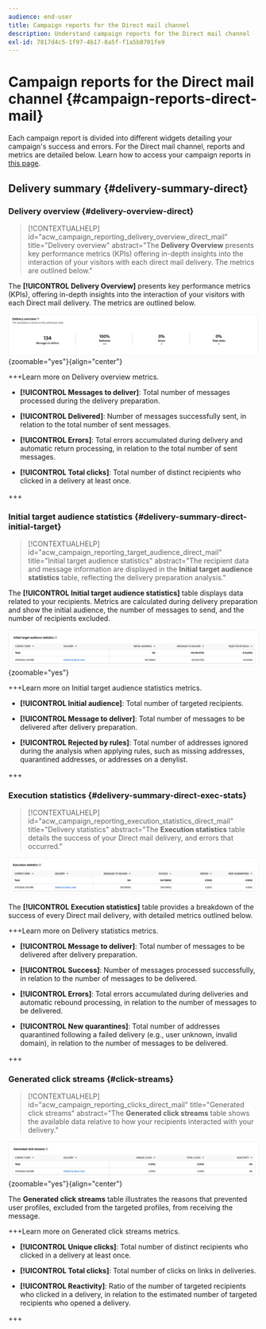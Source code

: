 ```yaml
---
audience: end-user
title: Campaign reports for the Direct mail channel
description: Understand campaign reports for the Direct mail channel
exl-id: 7817d4c5-1f97-4b17-8a5f-f1a5b8701fe9
---
```

# Campaign reports for the Direct mail channel {#campaign-reports-direct-mail}

Each campaign report is divided into different widgets detailing your campaign's success and errors. For the Direct mail channel, reports and metrics are detailed below. Learn how to access your campaign reports in [this page](campaign-reports.md).

## Delivery summary {#delivery-summary-direct}

### Delivery overview {#delivery-overview-direct}

>[!CONTEXTUALHELP]
>id="acw_campaign_reporting_delivery_overview_direct_mail"
>title="Delivery overview"
>abstract="The **Delivery Overview** presents key performance metrics (KPIs) offering in-depth insights into the interaction of your visitors with each direct mail delivery. The metrics are outlined below."

The **[!UICONTROL Delivery Overview]** presents key performance metrics (KPIs), offering in-depth insights into the interaction of your visitors with each Direct mail delivery. The metrics are outlined below.

![Overview of Direct mail campaign delivery metrics](assets/direct-mail-campaign-overview.png){zoomable="yes"}{align="center"}

+++Learn more on Delivery overview metrics.

* **[!UICONTROL Messages to deliver]**: Total number of messages processed during the delivery preparation.

* **[!UICONTROL Delivered]**: Number of messages successfully sent, in relation to the total number of sent messages.

* **[!UICONTROL Errors]**: Total errors accumulated during delivery and automatic return processing, in relation to the total number of sent messages.

* **[!UICONTROL Total clicks]**: Total number of distinct recipients who clicked in a delivery at least once.

+++

### Initial target audience statistics {#delivery-summary-direct-initial-target}

>[!CONTEXTUALHELP]
>id="acw_campaign_reporting_target_audience_direct_mail"
>title="Initial target audience statistics"
>abstract="The recipient data and message information are displayed in the **Initial target audience statistics** table, reflecting the delivery preparation analysis."

The **[!UICONTROL Initial target audience statistics]** table displays data related to your recipients. Metrics are calculated during delivery preparation and show the initial audience, the number of messages to send, and the number of recipients excluded.

![Statistics of the initial target audience for Direct mail campaigns](assets/direct-mail-campaign-target-audience.png){zoomable="yes"}

+++Learn more on Initial target audience statistics metrics.

* **[!UICONTROL Initial audience]**: Total number of targeted recipients.

* **[!UICONTROL Message to deliver]**: Total number of messages to be delivered after delivery preparation.

* **[!UICONTROL Rejected by rules]**: Total number of addresses ignored during the analysis when applying rules, such as missing addresses, quarantined addresses, or addresses on a denylist.

+++

### Execution statistics {#delivery-summary-direct-exec-stats}

>[!CONTEXTUALHELP]
>id="acw_campaign_reporting_execution_statistics_direct_mail"
>title="Delivery statistics"
>abstract="The **Execution statistics** table details the success of your Direct mail delivery, and errors that occurred."

![Execution statistics for Direct mail campaigns](assets/direct-mail-campaign-exec.png)

The **[!UICONTROL Execution statistics]** table provides a breakdown of the success of every Direct mail delivery, with detailed metrics outlined below.

+++Learn more on Delivery statistics metrics.

* **[!UICONTROL Message to deliver]**: Total number of messages to be delivered after delivery preparation.

* **[!UICONTROL Success]**: Number of messages processed successfully, in relation to the number of messages to be delivered.

* **[!UICONTROL Errors]**: Total errors accumulated during deliveries and automatic rebound processing, in relation to the number of messages to be delivered.

* **[!UICONTROL New quarantines]**: Total number of addresses quarantined following a failed delivery (e.g., user unknown, invalid domain), in relation to the number of messages to be delivered.

+++

### Generated click streams {#click-streams}

>[!CONTEXTUALHELP]
>id="acw_campaign_reporting_clicks_direct_mail"
>title="Generated click streams"
>abstract="The **Generated click streams** table shows the available data relative to how your recipients interacted with your delivery."

![Click stream data for Direct mail campaigns](assets/direct-mail-campaign-clicks.png){zoomable="yes"}{align="center"}

The **Generated click streams** table illustrates the reasons that prevented user profiles, excluded from the targeted profiles, from receiving the message.

+++Learn more on Generated click streams metrics.

* **[!UICONTROL Unique clicks]**: Total number of distinct recipients who clicked in a delivery at least once.

* **[!UICONTROL Total clicks]**: Total number of clicks on links in deliveries.

* **[!UICONTROL Reactivity]**: Ratio of the number of targeted recipients who clicked in a delivery, in relation to the estimated number of targeted recipients who opened a delivery.

+++